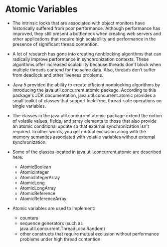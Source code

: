 # Atomic Variables

* The intrinsic locks that are associated with object monitors have historically suffered
  from poor performance. Although performance has improved, they still present a
  bottleneck when creating web servers and other applications that require high scalability
  and performance in the presence of significant thread contention.

* A lot of research has gone into creating nonblocking algorithms that can radically
  improve performance in synchronization contexts. These algorithms offer increased
  scalability because threads don't block when multiple threads contend for the same data.
  Also, threads don’t suffer from deadlock and other liveness problems.

* Java 5 provided the ability to create efficient nonblocking algorithms by introducing
  the java.util.concurrent.atomic package. According to this package's JDK
  documentation, java.util.concurrent.atomic provides a small toolkit of classes that
  support lock-free, thread-safe operations on single variables.

* The classes in the java.util.concurrent.atomic package extend the notion of
  volatile values, fields, and array elements to those that also provide an atomic
  conditional update so that external synchronization isn't required. In other words, you
  get mutual exclusion along with the memory semantics associated with volatile
  variables without external synchronization.

* Some of the classes located in java.util.concurrent.atomic are described here:
    * AtomicBoolean
    * AtomicInteger
    * AtomicIntegerArray
    * AtomicLong
    * AtomicLongArray
    * AtomicReference
    * AtomicReferenceArray

* Atomic variables are used to implement:
    * counters
    * sequence generators (such as java.util.concurrent.ThreadLocalRandom)
    * other constructs that require mutual exclusion without performance problems under high thread contention
